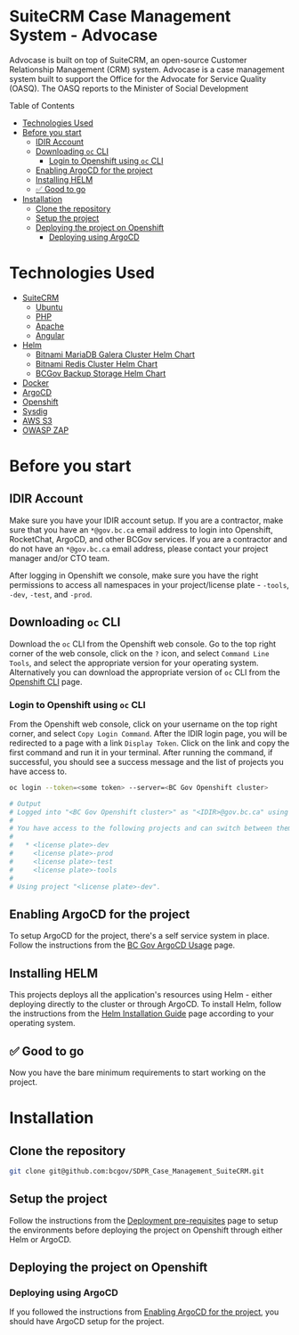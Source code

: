 <h1>SuiteCRM Case Management System - Advocase</h1>

Advocase is built on top of SuiteCRM, an open-source Customer Relationship Management (CRM) system. Advocase is a case management system built to support the Office for the Advocate for Service Quality (OASQ). The OASQ reports to the Minister of Social Development

Table of Contents
- [Technologies Used](#technologies-used)
- [Before you start](#before-you-start)
  - [IDIR Account](#idir-account)
  - [Downloading `oc` CLI](#downloading-oc-cli)
    - [Login to Openshift using `oc` CLI](#login-to-openshift-using-oc-cli)
  - [Enabling ArgoCD for the project](#enabling-argocd-for-the-project)
  - [Installing HELM](#installing-helm)
  - [✅ Good to go](#-good-to-go)
- [Installation](#installation)
  - [Clone the repository](#clone-the-repository)
  - [Setup the project](#setup-the-project)
  - [Deploying the project on Openshift](#deploying-the-project-on-openshift)
    - [Deploying using ArgoCD](#deploying-using-argocd)

# Technologies Used

- [SuiteCRM](https://suitecrm.com/)
  - [Ubuntu](https://ubuntu.com/)
  - [PHP](https://www.php.net/)
  - [Apache](https://httpd.apache.org/)
  - [Angular](https://angular.dev/)
- [Helm](https://helm.sh/)
  - [Bitnami MariaDB Galera Cluster Helm Chart](https://artifacthub.io/packages/helm/bitnami/mariadb-galera)
  - [Bitnami Redis Cluster Helm Chart](https://artifacthub.io/packages/helm/bitnami/redis-cluster)
  - [BCGov Backup Storage Helm Chart](https://github.com/bcgov/helm-charts/tree/master/charts/backup-storage)
- [Docker](https://www.docker.com/)
- [ArgoCD](https://argoproj.github.io/argo-cd/)
- [Openshift](https://www.openshift.com/)
- [Sysdig](https://sysdig.com/)
- [AWS S3](https://aws.amazon.com/s3/)
- [OWASP ZAP](https://www.zaproxy.org/)

# Before you start

## IDIR Account

Make sure you have your IDIR account setup. If you are a contractor, make sure that you have an `*@gov.bc.ca` email address to login into Openshift, RocketChat, ArgoCD, and other BCGov services. If you are a contractor and do not have an `*@gov.bc.ca` email address, please contact your project manager and/or CTO team.

After logging in Openshift we console, make sure you have the right permissions to access all namespaces in your project/license plate - `-tools`, `-dev`, `-test`, and `-prod`.

## Downloading `oc` CLI

Download the `oc` CLI from the Openshift web console. Go to the top right corner of the web console, click on the `?` icon, and select `Command Line Tools`, and select the appropriate version for your operating system. Alternatively you can download the appropriate version of `oc` CLI from the [Openshift CLI](https://docs.openshift.com/container-platform/4.16/cli_reference/openshift_cli/getting-started-cli.html) page.

### Login to Openshift using `oc` CLI

From the Openshift web console, click on your username on the top right corner, and select `Copy Login Command`. After the IDIR login page, you will be redirected to a page with a link `Display Token`. Click on the link and copy the first command and run it in your terminal. After running the command, if successful, you should see a success message and the list of projects you have access to.

```bash
oc login --token=<some token> --server=<BC Gov Openshift cluster>

# Output
# Logged into "<BC Gov Openshift cluster>" as "<IDIR>@gov.bc.ca" using the token provided.
#
# You have access to the following projects and can switch between them with 'oc project <projectname>':
#
#   * <license plate>-dev
#     <license plate>-prod
#     <license plate>-test
#     <license plate>-tools
#
# Using project "<license plate>-dev".
```

## Enabling ArgoCD for the project

To setup ArgoCD for the project, there's a self service system in place. Follow the instructions from the [BC Gov ArgoCD Usage](https://developer.gov.bc.ca/docs/default/component/platform-developer-docs/docs/automation-and-resiliency/argo-cd-usage/#enable-argo-cd-for-your-project-set) page.

## Installing HELM

This projects deploys all the application's resources using Helm - either deploying directly to the cluster or through ArgoCD. To install Helm, follow the instructions from the [Helm Installation Guide](https://helm.sh/docs/intro/install/) page according to your operating system.

## ✅ Good to go

Now you have the bare minimum requirements to start working on the project.

# Installation

## Clone the repository

```bash
git clone git@github.com:bcgov/SDPR_Case_Management_SuiteCRM.git
```

## Setup the project

Follow the instructions from the [Deployment pre-requisites](./openshift/README.md) page to setup the environments before deploying the project on Openshift through either Helm or ArgoCD.

## Deploying the project on Openshift

### Deploying using ArgoCD

If you followed the instructions from [Enabling ArgoCD for the project](#enabling-argocd-for-the-project), you should have ArgoCD setup for the project. 